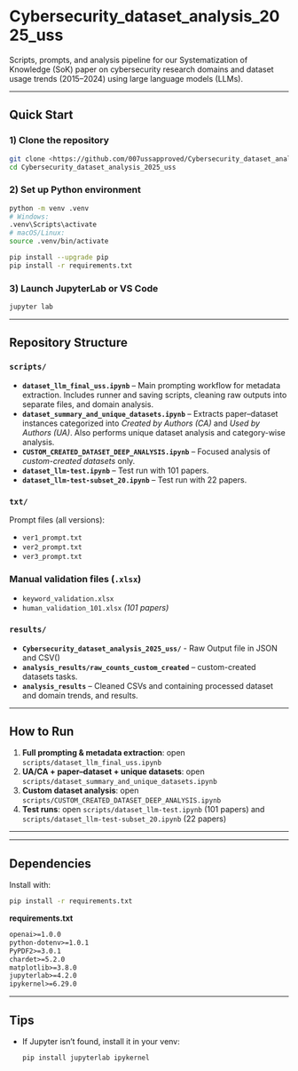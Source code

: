# Cybersecurity_dataset_analysis_2025_uss

Scripts, prompts, and analysis pipeline for our Systematization of Knowledge (SoK) paper on cybersecurity research domains and dataset usage trends (2015–2024) using large language models (LLMs).

---

## Quick Start

### 1) Clone the repository
```bash
git clone <https://github.com/007ussapproved/Cybersecurity_dataset_analysis_2025_uss.git>
cd Cybersecurity_dataset_analysis_2025_uss
```

### 2) Set up Python environment
```bash
python -m venv .venv
# Windows:
.venv\Scripts\activate
# macOS/Linux:
source .venv/bin/activate

pip install --upgrade pip
pip install -r requirements.txt
```

### 3) Launch JupyterLab or VS Code
```bash
jupyter lab
```

---

## Repository Structure

### `scripts/`
- **`dataset_llm_final_uss.ipynb`** – Main prompting workflow for metadata extraction. Includes runner and saving scripts, cleaning raw outputs into separate files, and domain analysis.  
- **`dataset_summary_and_unique_datasets.ipynb`** – Extracts paper–dataset instances categorized into *Created by Authors (CA)* and *Used by Authors (UA)*. Also performs unique dataset analysis and category-wise analysis.  
- **`CUSTOM_CREATED_DATASET_DEEP_ANALYSIS.ipynb`** – Focused analysis of *custom-created datasets* only.  
- **`dataset_llm-test.ipynb`** – Test run with 101 papers.  
- **`dataset_llm-test-subset_20.ipynb`** – Test run with 22 papers.  

### `txt/`
Prompt files (all versions):
- `ver1_prompt.txt`  
- `ver2_prompt.txt`  
- `ver3_prompt.txt`

### Manual validation files (`.xlsx`)
- `keyword_validation.xlsx`  
- `human_validation_101.xlsx` *(101 papers)*

### `results/`
- **`Cybersecurity_dataset_analysis_2025_uss/`** - Raw Output file in JSON and CSV()
- **`analysis_results/raw_counts_custom_created`** – custom-created datasets tasks.  
- **`analysis_results`** – Cleaned CSVs and containing processed dataset and domain trends, and results.  

---

## How to Run

1) **Full prompting & metadata extraction**: open `scripts/dataset_llm_final_uss.ipynb`  
2) **UA/CA + paper–dataset + unique datasets**: open `scripts/dataset_summary_and_unique_datasets.ipynb`  
3) **Custom dataset analysis**: open `scripts/CUSTOM_CREATED_DATASET_DEEP_ANALYSIS.ipynb`  
4) **Test runs**: open `scripts/dataset_llm-test.ipynb` (101 papers) and `scripts/dataset_llm-test-subset_20.ipynb` (22 papers)

---


---

## Dependencies

Install with:
```bash
pip install -r requirements.txt
```

**requirements.txt**
```txt
openai>=1.0.0
python-dotenv>=1.0.1
PyPDF2>=3.0.1
chardet>=5.2.0
matplotlib>=3.8.0
jupyterlab>=4.2.0
ipykernel>=6.29.0
```

---

## Tips

- If Jupyter isn’t found, install it in your venv:
  ```bash
  pip install jupyterlab ipykernel
  ```

